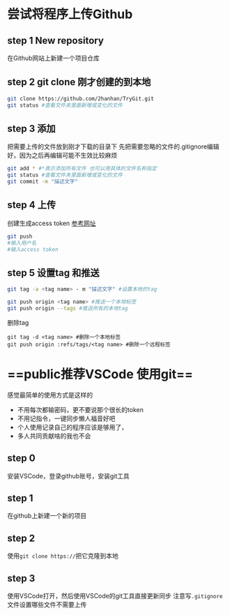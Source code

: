 # 尝试将程序上传Github
## step 1 New repository
在Github网站上新建一个项目仓库
## step 2 git clone 刚才创建的到本地
```bash
git clone https://github.com/2hanhan/TryGit.git
git status #查看文件夹里面新增或变化的文件
```
## step 3 添加
把需要上传的文件放到刚才下载的目录下
先把需要忽略的文件的.gitignore编辑好，因为之后再编辑可能不生效比较麻烦
```bash
git add * #*表示添加所有文件 也可以用具体的文件名称指定
git status #查看文件夹里面新增或变化的文件
git commit -m "描述文字"
```
## step 4 上传
创建生成access token
[参考网址](https://github.blog/2020-07-30-token-authentication-requirements-for-api-and-git-operations/)
```bash
git push
#输入用户名
#输入access token
```
## step 5 设置tag 和推送
```bash
git tag -a <tag name> - m "描述文字" #设置本地的tag

git push origin <tag name> #推送一个本地标签
git push origin --tags #推送所有的本地tag
```
删除tag
```
git tag -d <tag name> #删除一个本地标签
git push origin :refs/tags/<tag name> #删除一个远程标签
```

# ==public推荐VSCode 使用git== 
感觉最简单的使用方式是这样的
- 不用每次都输密码，更不要说那个很长的token
- 不用记指令，一键同步懒人福音好吧
- 个人使用记录自己的程序应该是够用了，
- 多人共同贡献啥的我也不会
## step 0
安装VSCode，登录github账号，安装git工具
## step 1
在github上新建一个新的项目
## step 2
使用`git clone https://`把它克隆到本地
## step 3 
使用VSCode打开，然后使用VSCode的git工具直接更新同步
注意写`.gitignore`文件设置哪些文件不需要上传

